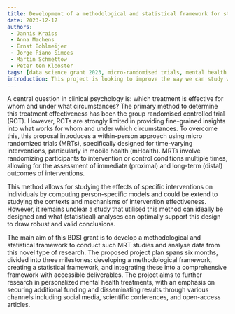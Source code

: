 ```yaml
---
title: Development of a methodological and statistical framework for studying mental health interventions with micro-randomised trials
date: 2023-12-17
authors:
 - Jannis Kraiss
 - Anna Machens
 - Ernst Bohlmeijer
 - Jorge Piano Simoes
 - Martin Schmettow
 - Peter ten Klooster
tags: [data science grant 2023, micro-randomised trials, mental health interventions, methodological framework, statistical framework, intervention, randomized controlled trials, RCT, intensive longitudinal data, ecological momentary intervention, ecological momentary assessment]
introduction: This project is looking to improve the way we can study which mental health treatments work best for each person. Usually, researchers use group studies to test whether treatments work, but these don't always tell us what works for each individual. In this project, a new approach is developed for testing treatments more personally and more often using mobile technology. This will help researchers and clinicians understand what treatment is best for each person and may lead to improved mental health treatments.
---
```



A central question in clinical psychology is: which treatment is effective for whom and under what circumstances? The primary method to determine this treatment effectiveness has been the group randomised controlled trial (RCT). However, RCTs are strongly limited in providing fine-grained insights into what works for whom and under which circumstances. To overcome this, this proposal introduces a within-person approach using micro randomized trials (MRTs), specifically designed for time-varying interventions, particularly in mobile health (mHealth). MRTs involve randomizing participants to intervention or control conditions multiple times, allowing for the assessment of immediate (proximal) and long-term (distal) outcomes of interventions. 

This method allows for studying the effects of specific interventions on individuals by computing person-specific models and could be extend to studying the contexts and mechanisms of intervention effectiveness. However, it remains unclear a study that utilised this method can ideally be designed and what (statistical) analyses can optimally support this design to draw robust and valid conclusions. 

The main aim of this BDSI grant is to develop a methodological and statistical framework to conduct such MRT studies and analyse data from this novel type of research. The proposed project plan spans six months, divided into three milestones: developing a methodological framework, creating a statistical framework, and integrating these into a comprehensive framework with accessible deliverables. The project aims to further research in personalized mental health treatments, with an emphasis on securing additional funding and disseminating results through various channels including social media, scientific conferences, and open-access articles.